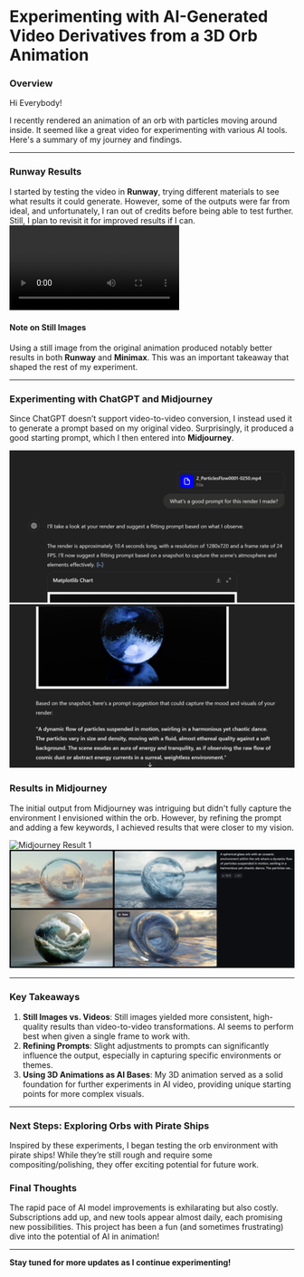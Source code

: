 # Experimenting with AI-Generated Video Derivatives from a 3D Orb Animation

### Overview
Hi Everybody!

I recently rendered an animation of an orb with particles moving around inside. It seemed like a great video for experimenting with various AI tools. Here's a summary of my journey and findings.

---

### Runway Results

I started by testing the video in **Runway**, trying different materials to see what results it could generate. However, some of the outputs were far from ideal, and unfortunately, I ran out of credits before being able to test further. Still, I plan to revisit it for improved results if I can.
![Original Render](/movies/Original_Render.mp4)

#### Note on Still Images
Using a still image from the original animation produced notably better results in both **Runway** and **Minimax**. This was an important takeaway that shaped the rest of my experiment.

---

### Experimenting with ChatGPT and Midjourney

Since ChatGPT doesn’t support video-to-video conversion, I instead used it to generate a prompt based on my original video. Surprisingly, it produced a good starting prompt, which I then entered into **Midjourney**.

![ChatGPT Prompt 1](/images/ChatGPT0.png)
![ChatGPT Prompt 2](/images/ChatGPT1.png)

### Results in Midjourney
The initial output from Midjourney was intriguing but didn't fully capture the environment I envisioned within the orb. However, by refining the prompt and adding a few keywords, I achieved results that were closer to my vision.

![Midjourney Result 1](/images/MJ0.png)
![Midjourney Result 2](/images/MJ1.png)

---

### Key Takeaways
1. **Still Images vs. Videos**: Still images yielded more consistent, high-quality results than video-to-video transformations. AI seems to perform best when given a single frame to work with.
2. **Refining Prompts**: Slight adjustments to prompts can significantly influence the output, especially in capturing specific environments or themes.
3. **Using 3D Animations as AI Bases**: My 3D animation served as a solid foundation for further experiments in AI video, providing unique starting points for more complex visuals.

---

### Next Steps: Exploring Orbs with Pirate Ships
Inspired by these experiments, I began testing the orb environment with pirate ships! While they’re still rough and require some compositing/polishing, they offer exciting potential for future work.

### Final Thoughts
The rapid pace of AI model improvements is exhilarating but also costly. Subscriptions add up, and new tools appear almost daily, each promising new possibilities. This project has been a fun (and sometimes frustrating) dive into the potential of AI in animation!

---

**Stay tuned for more updates as I continue experimenting!**
